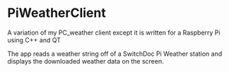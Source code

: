 # PiWeatherClient
A variation of my PC_weather client except it is written for a Raspberry Pi using C++ and QT

The app reads a weather string off of a SwitchDoc Pi Weather station and displays the 
downloaded weather data on the screen.
